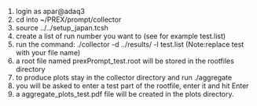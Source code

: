 1) login as apar@adaq3
2) cd into ~/PREX/prompt/collector
3) source ../../setup_japan.tcsh
4) create a list of run number you want to (see for example test.list)
5) run the command: ./collector -d ../results/ -l test.list (Note:replace test with your file name)
6) a root file named prexPrompt_test.root will be stored in the rootfiles directory
7) to produce plots stay in the collector directory and run ./aggregate 
8) you will be asked to enter a test part of the rootfile, enter it and hit Enter
9) a aggregate_plots_test.pdf file will be created in the plots directory.

